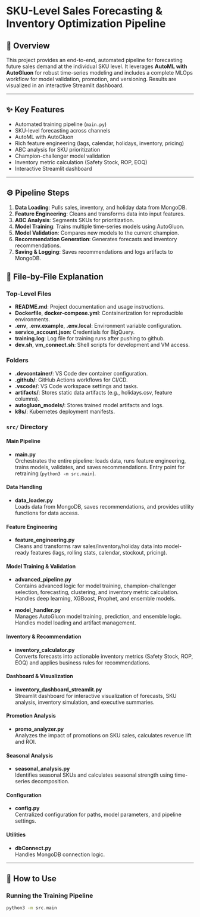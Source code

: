 # SKU-Level Sales Forecasting & Inventory Optimization Pipeline

## 🚀 Overview

This project provides an end-to-end, automated pipeline for forecasting future sales demand at the individual SKU level. It leverages **AutoML with AutoGluon** for robust time-series modeling and includes a complete MLOps workflow for model validation, promotion, and versioning. Results are visualized in an interactive Streamlit dashboard.

---

## ✨ Key Features

- Automated training pipeline (`main.py`)
- SKU-level forecasting across channels
- AutoML with AutoGluon
- Rich feature engineering (lags, calendar, holidays, inventory, pricing)
- ABC analysis for SKU prioritization
- Champion-challenger model validation
- Inventory metric calculation (Safety Stock, ROP, EOQ)
- Interactive Streamlit dashboard

---

## ⚙️ Pipeline Steps

1. **Data Loading**: Pulls sales, inventory, and holiday data from MongoDB.
2. **Feature Engineering**: Cleans and transforms data into input features.
3. **ABC Analysis**: Segments SKUs for prioritization.
4. **Model Training**: Trains multiple time-series models using AutoGluon.
5. **Model Validation**: Compares new models to the current champion.
6. **Recommendation Generation**: Generates forecasts and inventory recommendations.
7. **Saving & Logging**: Saves recommendations and logs artifacts to MongoDB.


## 📂 File-by-File Explanation

### Top-Level Files

- **README.md**: Project documentation and usage instructions.
- **Dockerfile**, **docker-compose.yml**: Containerization for reproducible environments.
- **.env**, **.env.example**, **.env.local**: Environment variable configuration.
- **service_account.json**: Credentials for BigQuery.
- **training.log**: Log file for training runs after pushing to github.
- **dev.sh**, **vm_connect.sh**: Shell scripts for development and VM access.

### Folders

- **.devcontainer/**: VS Code dev container configuration.
- **.github/**: GitHub Actions workflows for CI/CD.
- **.vscode/**: VS Code workspace settings and tasks.
- **artifacts/**: Stores static data artifacts (e.g., holidays.csv, feature columns).
- **autogluon_models/**: Stores trained model artifacts and logs.
- **k8s/**: Kubernetes deployment manifests.

### `src/` Directory

#### Main Pipeline

- **main.py**  
  Orchestrates the entire pipeline: loads data, runs feature engineering, trains models, validates, and saves recommendations. Entry point for retraining (`python3 -m src.main`).

#### Data Handling

- **data_loader.py**  
  Loads data from MongoDB, saves recommendations, and provides utility functions for data access.

#### Feature Engineering

- **feature_engineering.py**  
  Cleans and transforms raw sales/inventory/holiday data into model-ready features (lags, rolling stats, calendar, stockout, pricing).

#### Model Training & Validation

- **advanced_pipeline.py**  
  Contains advanced logic for model training, champion-challenger selection, forecasting, clustering, and inventory metric calculation. Handles deep learning, XGBoost, Prophet, and ensemble models.

- **model_handler.py**  
  Manages AutoGluon model training, prediction, and ensemble logic. Handles model loading and artifact management.

#### Inventory & Recommendation

- **inventory_calculator.py**  
  Converts forecasts into actionable inventory metrics (Safety Stock, ROP, EOQ) and applies business rules for recommendations.

#### Dashboard & Visualization

- **inventory_dashboard_streamlit.py**  
  Streamlit dashboard for interactive visualization of forecasts, SKU analysis, inventory simulation, and executive summaries.

#### Promotion Analysis

- **promo_analyzer.py**  
  Analyzes the impact of promotions on SKU sales, calculates revenue lift and ROI.

#### Seasonal Analysis

- **seasonal_analysis.py**  
  Identifies seasonal SKUs and calculates seasonal strength using time-series decomposition.

#### Configuration

- **config.py**  
  Centralized configuration for paths, model parameters, and pipeline settings.

#### Utilities

- **dbConnect.py**  
  Handles MongoDB connection logic.

---

## 🚀 How to Use

### Running the Training Pipeline

```bash
python3 -m src.main
```
